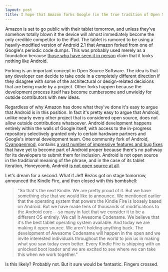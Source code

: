 ```yaml
---
layout: post
title: I hope that Amazon forks Google (in the true tradition of Open Source)
---
```

Amazon is set to go public with their tablet tomorrow, and unless they've somehow totally blown it the device will almost immediately become the only credible competitor to the iPad. The tablet is rumored to be using a heavily-modified version of Android 2.1 that Amazon forked from one of Google's periodic code dumps. This was probably used merely as a foundation because [those who have seen it in person][1] claim that it looks nothing like Android.

Forking is an important concept in Open Source Software. The idea is that any developer can decide to take code in a completely different direction if they disagree with some of the architectural or design-related decisions that are being made by a project. Other forks happen because the development process itself has become cumbersome and unwieldy for outside contributors with new ideas.

Regardless of why Amazon has done what they've done it's easy to argue that Android is in this position. In fact it's pretty easy to argue that Android, unlike nearly every other project that is considered open source, does not allow outside contributions whatsoever. Android development happens entirely within the walls of Google itself, with access to the in-progress repository selectively granted only to certain hardware partners and Google's internal development team. One community fork of Android, [Cyanogenmod][2], contains [a vast number of impressive features and bug fixes][3] that have yet to become part of Android proper because there's no pathway for its developers to submit them for inclusion. Android is not open source in the traditional meaning of the phrase, and in the case of its tablet iteration, Honeycomb, Android [is not open source at all][4].

Let's dream for a second. What if Jeff Bezos got on stage tomorrow, announced the Kindle Fire, and then closed with this bombshell:

> "So that's the next Kindle. We are pretty proud of it. But we have something else that we would like to announce. We mentioned earlier that the operating system that powers the Kindle Fire is loosely based on Android. But we have made tens of thousands of modifications to the Android core---so many in fact that we consider it to be a different OS entirely. We call it Awesome Codename. We believe that it's the best tablet operating system available. And today we are making it open source. We aren't holding anything back. The development of Awesome Codename will happen in the open and we invite interested individuals throughout the world to join us in making what you saw today even better. Every Kindle Fire is shipping with an unlocked boot loader and we are excited to see where we can take this when we work together."

Is this likely? Probably not. But it sure would be fantastic. Fingers crossed.

[1]: http://techcrunch.com/2011/09/02/amazon-kindle-tablet/
[2]: http://www.cyanogenmod.com/
[3]: http://wiki.cyanogenmod.com/wiki/Features
[4]: http://www.businessweek.com/technology/content/mar2011/tc20110324_269784.htm
